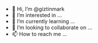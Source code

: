 - 👋 Hi, I’m @giztinmark
- 👀 I’m interested in ...
- 🌱 I’m currently learning ...
- 💞️ I’m looking to collaborate on ...
- 📫 How to reach me ...

<!---
giztinmark/giztinmark is a ✨ special ✨ repository because its `README.md` (this file) appears on your GitHub profile.
You can click the Preview link to take a look at your changes.
--->
